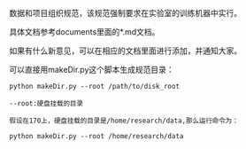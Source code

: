 数据和项目组织规范，该规范强制要求在实验室的训练机器中实行。

具体文档参考documents里面的*.md文档。

如果有什么新意见，可以在相应的文档里面进行添加，并通知大家。

可以直接用makeDir.py这个脚本生成规范目录：
```
python makeDir.py --root /path/to/disk_root

--root:硬盘挂载的目录

假设在170上，硬盘挂载的目录是/home/research/data,那么运行命令为：

python makeDir.py --root /home/research/data
```


